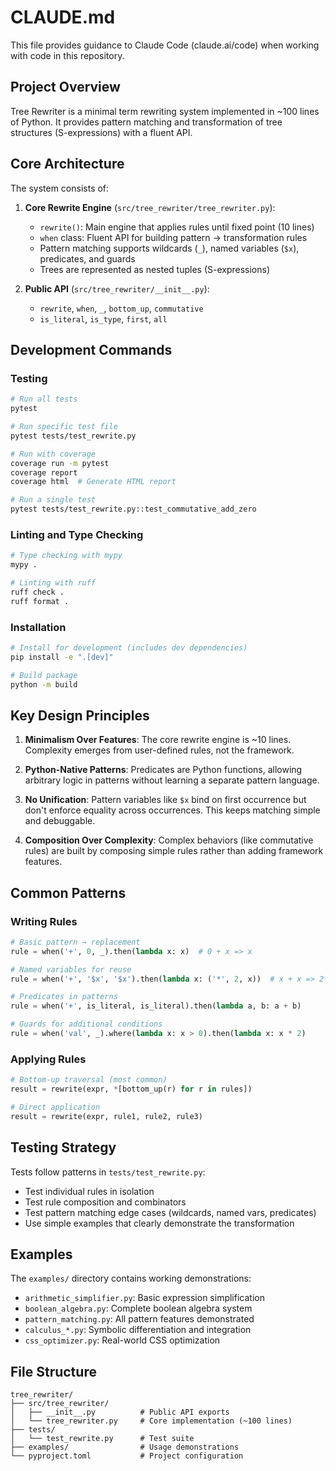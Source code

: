 # CLAUDE.md

This file provides guidance to Claude Code (claude.ai/code) when working with code in this repository.

## Project Overview

Tree Rewriter is a minimal term rewriting system implemented in ~100 lines of Python. It provides pattern matching and transformation of tree structures (S-expressions) with a fluent API.

## Core Architecture

The system consists of:

1. **Core Rewrite Engine** (`src/tree_rewriter/tree_rewriter.py`):
   - `rewrite()`: Main engine that applies rules until fixed point (10 lines)
   - `when` class: Fluent API for building pattern → transformation rules
   - Pattern matching supports wildcards (`_`), named variables (`$x`), predicates, and guards
   - Trees are represented as nested tuples (S-expressions)

2. **Public API** (`src/tree_rewriter/__init__.py`):
   - `rewrite`, `when`, `_`, `bottom_up`, `commutative`
   - `is_literal`, `is_type`, `first`, `all`

## Development Commands

### Testing
```bash
# Run all tests
pytest

# Run specific test file
pytest tests/test_rewrite.py

# Run with coverage
coverage run -m pytest
coverage report
coverage html  # Generate HTML report

# Run a single test
pytest tests/test_rewrite.py::test_commutative_add_zero
```

### Linting and Type Checking
```bash
# Type checking with mypy
mypy .

# Linting with ruff
ruff check .
ruff format .
```

### Installation
```bash
# Install for development (includes dev dependencies)
pip install -e ".[dev]"

# Build package
python -m build
```

## Key Design Principles

1. **Minimalism Over Features**: The core rewrite engine is ~10 lines. Complexity emerges from user-defined rules, not the framework.

2. **Python-Native Patterns**: Predicates are Python functions, allowing arbitrary logic in patterns without learning a separate pattern language.

3. **No Unification**: Pattern variables like `$x` bind on first occurrence but don't enforce equality across occurrences. This keeps matching simple and debuggable.

4. **Composition Over Complexity**: Complex behaviors (like commutative rules) are built by composing simple rules rather than adding framework features.

## Common Patterns

### Writing Rules
```python
# Basic pattern → replacement
rule = when('+', 0, _).then(lambda x: x)  # 0 + x => x

# Named variables for reuse
rule = when('+', '$x', '$x').then(lambda x: ('*', 2, x))  # x + x => 2*x

# Predicates in patterns
rule = when('+', is_literal, is_literal).then(lambda a, b: a + b)

# Guards for additional conditions
rule = when('val', _).where(lambda x: x > 0).then(lambda x: x * 2)
```

### Applying Rules
```python
# Bottom-up traversal (most common)
result = rewrite(expr, *[bottom_up(r) for r in rules])

# Direct application
result = rewrite(expr, rule1, rule2, rule3)
```

## Testing Strategy

Tests follow patterns in `tests/test_rewrite.py`:
- Test individual rules in isolation
- Test rule composition and combinators
- Test pattern matching edge cases (wildcards, named vars, predicates)
- Use simple examples that clearly demonstrate the transformation

## Examples

The `examples/` directory contains working demonstrations:
- `arithmetic_simplifier.py`: Basic expression simplification
- `boolean_algebra.py`: Complete boolean algebra system
- `pattern_matching.py`: All pattern features demonstrated
- `calculus_*.py`: Symbolic differentiation and integration
- `css_optimizer.py`: Real-world CSS optimization

## File Structure

```
tree_rewriter/
├── src/tree_rewriter/
│   ├── __init__.py          # Public API exports
│   └── tree_rewriter.py     # Core implementation (~100 lines)
├── tests/
│   └── test_rewrite.py      # Test suite
├── examples/                # Usage demonstrations
└── pyproject.toml           # Project configuration
```